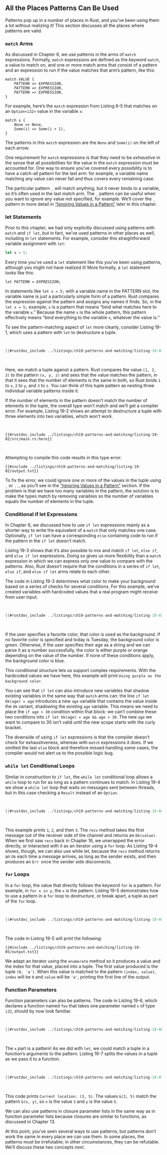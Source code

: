 ## All the Places Patterns Can Be Used

Patterns pop up in a number of places in Rust, and you’ve been using them a lot
without realizing it! This section discusses all the places where patterns are
valid.

### `match` Arms

As discussed in Chapter 6, we use patterns in the arms of `match` expressions.
Formally, `match` expressions are defined as the keyword `match`, a value to
match on, and one or more match arms that consist of a pattern and an
expression to run if the value matches that arm’s pattern, like this:

<!--
  Manually formatted rather than using Markdown intentionally: Markdown does not
  support italicizing code in the body of a block like this!
-->

<pre><code>match <em>VALUE</em> {
    <em>PATTERN</em> => <em>EXPRESSION</em>,
    <em>PATTERN</em> => <em>EXPRESSION</em>,
    <em>PATTERN</em> => <em>EXPRESSION</em>,
}</code></pre>

For example, here’s the `match` expression from Listing 6-5 that matches on an
`Option<i32>` value in the variable `x`:

```rust,ignore
match x {
    None => None,
    Some(i) => Some(i + 1),
}
```

The patterns in this `match` expression are the `None` and `Some(i)` on the
left of each arrow.

One requirement for `match` expressions is that they need to be _exhaustive_ in
the sense that all possibilities for the value in the `match` expression must
be accounted for. One way to ensure you’ve covered every possibility is to have
a catch-all pattern for the last arm: for example, a variable name matching any
value can never fail and thus covers every remaining case.

The particular pattern `_` will match anything, but it never binds to a
variable, so it’s often used in the last match arm. The `_` pattern can be
useful when you want to ignore any value not specified, for example. We’ll cover
the `_` pattern in more detail in [“Ignoring Values in a
Pattern”][ignoring-values-in-a-pattern]<!-- ignore --> later in this chapter.

### let Statements

Prior to this chapter, we had only explicitly discussed using patterns with
`match` and `if let`, but in fact, we’ve used patterns in other places as well,
including in `let` statements. For example, consider this straightforward
variable assignment with `let`:

```rust
let x = 5;
```

Every time you’ve used a `let` statement like this you’ve been using patterns,
although you might not have realized it! More formally, a `let` statement looks
like this:

<!--
  Manually formatted rather than using Markdown intentionally: Markdown does not
  support italicizing code in the body of a block like this!
-->

<pre>
<code>let <em>PATTERN</em> = <em>EXPRESSION</em>;</code>
</pre>

In statements like `let x = 5;` with a variable name in the PATTERN slot, the
variable name is just a particularly simple form of a pattern. Rust compares
the expression against the pattern and assigns any names it finds. So, in the
`let x = 5;` example, `x` is a pattern that means “bind what matches here to
the variable `x`.” Because the name `x` is the whole pattern, this pattern
effectively means “bind everything to the variable `x`, whatever the value is.”

To see the pattern-matching aspect of `let` more clearly, consider Listing
19-1, which uses a pattern with `let` to destructure a tuple.


<Listing number="19-1" caption="Using a pattern to destructure a tuple and create three variables at once">

```rust
{{#rustdoc_include ../listings/ch19-patterns-and-matching/listing-19-01/src/main.rs:here}}
```

</Listing>

Here, we match a tuple against a pattern. Rust compares the value `(1, 2, 3)`
to the pattern `(x, y, z)` and sees that the value matches the pattern, in that
it sees that the number of elements is the same in both, so Rust binds `1` to
`x`, `2` to `y`, and `3` to `z`. You can think of this tuple pattern as nesting
three individual variable patterns inside it.

If the number of elements in the pattern doesn’t match the number of elements
in the tuple, the overall type won’t match and we’ll get a compiler error. For
example, Listing 19-2 shows an attempt to destructure a tuple with three
elements into two variables, which won’t work.

<Listing number="19-2" caption="Incorrectly constructing a pattern whose variables don’t match the number of elements in the tuple">

```rust,ignore,does_not_compile
{{#rustdoc_include ../listings/ch19-patterns-and-matching/listing-19-02/src/main.rs:here}}
```

</Listing>

Attempting to compile this code results in this type error:

```console
{{#include ../listings/ch19-patterns-and-matching/listing-19-02/output.txt}}
```

To fix the error, we could ignore one or more of the values in the tuple using
`_` or `..`, as you’ll see in the [“Ignoring Values in a
Pattern”][ignoring-values-in-a-pattern]<!-- ignore --> section. If the problem
is that we have too many variables in the pattern, the solution is to make the
types match by removing variables so the number of variables equals the number
of elements in the tuple.

### Conditional if let Expressions

In Chapter 6, we discussed how to use `if let` expressions mainly as a shorter
way to write the equivalent of a `match` that only matches one case.
Optionally, `if let` can have a corresponding `else` containing code to run if
the pattern in the `if let` doesn’t match.

Listing 19-3 shows that it’s also possible to mix and match `if let`, `else
if`, and `else if let` expressions. Doing so gives us more flexibility than a
`match` expression in which we can express only one value to compare with the
patterns. Also, Rust doesn’t require that the conditions in a series of `if
let`, `else if`, and `else if let` arms relate to each other.

The code in Listing 19-3 determines what color to make your background based on
a series of checks for several conditions. For this example, we’ve created
variables with hardcoded values that a real program might receive from user
input.

<Listing number="19-3" file-name="src/main.rs" caption="Mixing `if let`, `else if`, `else if let`, and `else`">

```rust
{{#rustdoc_include ../listings/ch19-patterns-and-matching/listing-19-03/src/main.rs}}
```

</Listing>

If the user specifies a favorite color, that color is used as the background.
If no favorite color is specified and today is Tuesday, the background color is
green. Otherwise, if the user specifies their age as a string and we can parse
it as a number successfully, the color is either purple or orange depending on
the value of the number. If none of these conditions apply, the background
color is blue.

This conditional structure lets us support complex requirements. With the
hardcoded values we have here, this example will print `Using purple as the
background color`.

You can see that `if let` can also introduce new variables that shadow existing
variables in the same way that `match` arms can: the line `if let Ok(age) = age`
introduces a new `age` variable that contains the value inside the `Ok` variant,
shadowing the existing `age` variable. This means we need to place the `if age >
30` condition within that block: we can’t combine these two conditions into `if
let Ok(age) = age && age > 30`. The new `age` we want to compare to 30 isn’t
valid until the new scope starts with the curly bracket.

The downside of using `if let` expressions is that the compiler doesn’t check
for exhaustiveness, whereas with `match` expressions it does. If we omitted the
last `else` block and therefore missed handling some cases, the compiler would
not alert us to the possible logic bug.

### `while let` Conditional Loops

Similar in construction to `if let`, the `while let` conditional loop allows a
`while` loop to run for as long as a pattern continues to match. In Listing
19-4 we show a `while let` loop that waits on messages sent between threads,
but in this case checking a `Result` instead of an `Option`.

<Listing number="19-4" caption="Using a `while let` loop to print values for as long as `rx.recv()` returns `Ok`">

```rust
{{#rustdoc_include ../listings/ch19-patterns-and-matching/listing-19-04/src/main.rs:here}}
```

</Listing>

This example prints `1`, `2`, and then `3`. The `recv` method takes the first
message out of the receiver side of the channel and returns an `Ok(value)`. When
we first saw `recv` back in Chapter 16, we unwrapped the error directly, or
interacted with it as an iterator using a `for` loop. As Listing 19-4 shows,
though, we can also use while let, because the `recv` method returns an `Ok`
each time a message arrives, as long as the sender exists, and then produces an
`Err `once the sender side disconnects.

### `for` Loops

In a `for` loop, the value that directly follows the keyword `for` is a
pattern. For example, in `for x in y`, the `x` is the pattern. Listing 19-5
demonstrates how to use a pattern in a `for` loop to *destructure*, or break
apart, a tuple as part of the `for` loop.


<Listing number="19-5" caption="Using a pattern in a `for` loop to destructure a tuple">

```rust
{{#rustdoc_include ../listings/ch19-patterns-and-matching/listing-19-05/src/main.rs:here}}
```

</Listing>

The code in Listing 19-5 will print the following:


```console
{{#include ../listings/ch19-patterns-and-matching/listing-19-05/output.txt}}
```

We adapt an iterator using the `enumerate` method so it produces a value and
the index for that value, placed into a tuple. The first value produced is the
tuple `(0, 'a')`. When this value is matched to the pattern `(index, value)`,
`index` will be `0` and `value` will be `'a'`, printing the first line of the
output.

### Function Parameters

Function parameters can also be patterns. The code in Listing 19-6, which
declares a function named `foo` that takes one parameter named `x` of type
`i32`, should by now look familiar.

<Listing number="19-6" caption="A function signature uses patterns in the parameters">

```rust
{{#rustdoc_include ../listings/ch19-patterns-and-matching/listing-19-06/src/main.rs:here}}
```

</Listing>

The `x` part is a pattern! As we did with `let`, we could match a tuple in a
function’s arguments to the pattern. Listing 19-7 splits the values in a tuple
as we pass it to a function.

<Listing number="19-7" file-name="src/main.rs" caption="A function with parameters that destructure a tuple">

```rust
{{#rustdoc_include ../listings/ch19-patterns-and-matching/listing-19-07/src/main.rs}}
```

</Listing>

This code prints `Current location: (3, 5)`. The values `&(3, 5)` match the
pattern `&(x, y)`, so `x` is the value `3` and `y` is the value `5`.

We can also use patterns in closure parameter lists in the same way as in
function parameter lists because closures are similar to functions, as
discussed in Chapter 13.

At this point, you’ve seen several ways to use patterns, but patterns don’t
work the same in every place we can use them. In some places, the patterns must
be irrefutable; in other circumstances, they can be refutable. We’ll discuss
these two concepts next.

[ignoring-values-in-a-pattern]: ch19-03-pattern-syntax.html#ignoring-values-in-a-pattern
